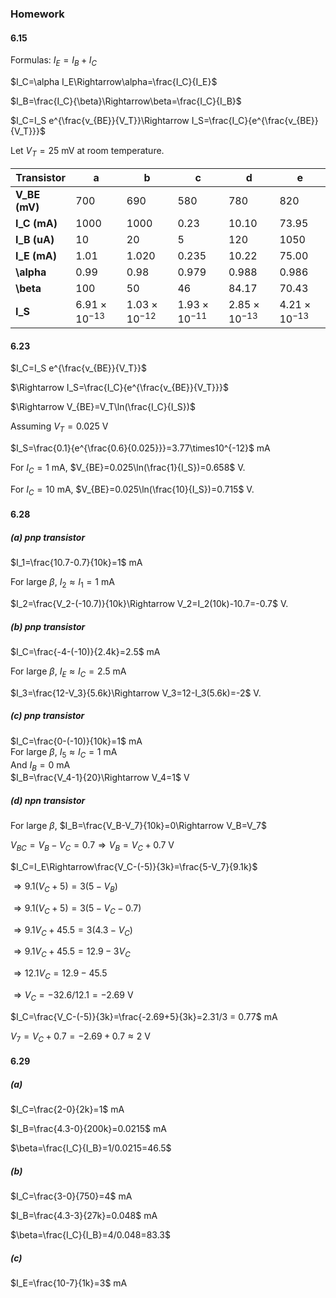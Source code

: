 ### Homework

#### 6.15


Formulas:
$I_E=I_B+I_C$  

$I_C=\alpha I_E\Rightarrow\alpha=\frac{I_C}{I_E}$  

$I_B=\frac{I_C}{\beta}\Rightarrow\beta=\frac{I_C}{I_B}$

$I_C=I_S e^{\frac{v_{BE}}{V_T}}\Rightarrow I_S=\frac{I_C}{e^{\frac{v_{BE}}{V_T}}}$  

Let $V_T=25$ mV at room temperature.

| **Transistor** | **a**                | **b**                | **c**                | **d**                | **e**                |
|----------------|----------------------|----------------------|----------------------|----------------------|----------------------|
| **V_BE (mV)**  | 700                  | 690                  | 580                  | 780                  | 820                  |
| **I_C (mA)**   | 1000                 | 1000                 | 0.23                 | 10.10                | 73.95                |
| **I_B (uA)**   | 10                   | 20                   | 5                    | 120                  | 1050                 |
| **I_E (mA)**   | 1.01                 | 1.020                | 0.235                | 10.22                | 75.00                |
| **\alpha**     | 0.99                 | 0.98                 | 0.979                | 0.988                | 0.986                |
| **\beta**      | 100                  | 50                   | 46                   | 84.17                | 70.43                |
| **I_S**        | $6.91\times10^{-13}$ | $1.03\times10^{-12}$ | $1.93\times10^{-11}$ | $2.85\times10^{-13}$ | $4.21\times10^{-13}$ |


#### 6.23
$I_C=I_S e^{\frac{v_{BE}}{V_T}}$  

$\Rightarrow I_S=\frac{I_C}{e^{\frac{v_{BE}}{V_T}}}$  

$\Rightarrow V_{BE}=V_T\ln(\frac{I_C}{I_S})$  

Assuming $V_T=0.025$ V

$I_S=\frac{0.1}{e^{\frac{0.6}{0.025}}}=3.77\times10^{-12}$ mA  

For $I_C=1$ mA, $V_{BE}=0.025\ln(\frac{1}{I_S})=0.658$ V. 

For $I_C=10$ mA, $V_{BE}=0.025\ln(\frac{10}{I_S})=0.715$ V.


#### 6.28
##### (a) *pnp* transistor
$I_1=\frac{10.7-0.7}{10k}=1$ mA  

For large $\beta$, $I_2\approx I_1=1$ mA  

$I_2=\frac{V_2-(-10.7)}{10k}\Rightarrow V_2=I_2(10k)-10.7=-0.7$ V.

##### (b) *pnp* transistor
$I_C=\frac{-4-(-10)}{2.4k}=2.5$ mA  

For large $\beta$, $I_E\approx I_C=2.5$ mA  

$I_3=\frac{12-V_3}{5.6k}\Rightarrow V_3=12-I_3(5.6k)=-2$ V.

##### (c) *pnp* transistor
$I_C=\frac{0-(-10)}{10k}=1$ mA  
For large $\beta$, $I_5\approx I_C=1$ mA  
And $I_B=0$ mA  
$I_B=\frac{V_4-1}{20}\Rightarrow V_4=1$ V

##### (d) *npn* transistor
For large $\beta$, $I_B=\frac{V_B-V_7}{10k}=0\Rightarrow V_B=V_7$

$V_{BC}=V_B-V_C=0.7\Rightarrow V_B=V_C+0.7$ V  

$I_C=I_E\Rightarrow\frac{V_C-(-5)}{3k}=\frac{5-V_7}{9.1k}$

$\Rightarrow 9.1(V_C+5)=3(5-V_B)$

$\Rightarrow 9.1(V_C+5)=3(5-V_C-0.7)$  

$\Rightarrow 9.1V_C+45.5=3(4.3-V_C)$  

$\Rightarrow 9.1V_C+45.5=12.9-3V_C$  

$\Rightarrow 12.1V_C=12.9-45.5$  

$\Rightarrow V_C=-32.6/12.1=-2.69$ V  

$I_C=\frac{V_C-(-5)}{3k}=\frac{-2.69+5}{3k}=2.31/3 = 0.77$ mA

$V_7=V_C+0.7=-2.69+0.7\approx2$ V

#### 6.29
##### (a)
$I_C=\frac{2-0}{2k}=1$ mA  

$I_B=\frac{4.3-0}{200k}=0.0215$ mA  

$\beta=\frac{I_C}{I_B}=1/0.0215=46.5$

##### (b)
$I_C=\frac{3-0}{750}=4$ mA  

$I_B=\frac{4.3-3}{27k}=0.048$ mA  

$\beta=\frac{I_C}{I_B}=4/0.048=83.3$

##### (c)
$I_E=\frac{10-7}{1k}=3$ mA  


